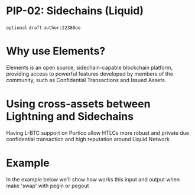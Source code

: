 # PIP-02: Sidechains (Liquid)

`optional`  `draft` `author:22388oo`

# Why use Elements?

Elements is an open source, sidechain-capable blockchain platform, providing access to powerful features developed by members of the community, such as Confidential Transactions and Issued Assets.

# Using cross-assets between Lightning and Sidechains

Having L-BTC support on Portico allow HTLCs more robust and private due confidential transaction and high reputation around Liquid Network

# Example

In the example below we'll show how works this input and output when make 'swap' with pegin or pegout 
